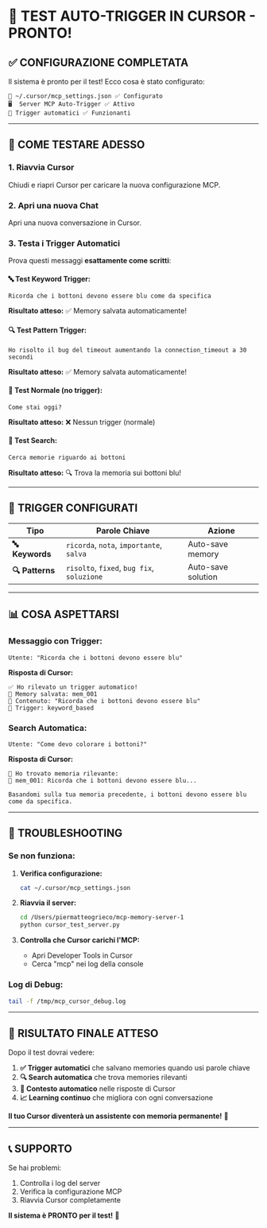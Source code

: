 # 🎯 TEST AUTO-TRIGGER IN CURSOR - PRONTO!

## ✅ **CONFIGURAZIONE COMPLETATA**

Il sistema è pronto per il test! Ecco cosa è stato configurato:

```
📁 ~/.cursor/mcp_settings.json ✅ Configurato
🖥️  Server MCP Auto-Trigger ✅ Attivo  
🔄 Trigger automatici ✅ Funzionanti
```

---

## 🚀 **COME TESTARE ADESSO**

### **1. Riavvia Cursor**
Chiudi e riapri Cursor per caricare la nuova configurazione MCP.

### **2. Apri una nuova Chat**
Apri una nuova conversazione in Cursor.

### **3. Testa i Trigger Automatici**

Prova questi messaggi **esattamente come scritti**:

#### **🔤 Test Keyword Trigger:**
```
Ricorda che i bottoni devono essere blu come da specifica
```
**Risultato atteso:** ✅ Memory salvata automaticamente!

#### **🔍 Test Pattern Trigger:**
```
Ho risolto il bug del timeout aumentando la connection_timeout a 30 secondi
```
**Risultato atteso:** ✅ Memory salvata automaticamente!

#### **📝 Test Normale (no trigger):**
```
Come stai oggi?
```
**Risultato atteso:** ❌ Nessun trigger (normale)

#### **🎯 Test Search:**
```
Cerca memorie riguardo ai bottoni
```
**Risultato atteso:** 🔍 Trova la memoria sui bottoni blu!

---

## 🧠 **TRIGGER CONFIGURATI**

| **Tipo** | **Parole Chiave** | **Azione** |
|----------|-------------------|------------|
| **🔤 Keywords** | `ricorda`, `nota`, `importante`, `salva` | Auto-save memory |
| **🔍 Patterns** | `risolto`, `fixed`, `bug fix`, `soluzione` | Auto-save solution |

---

## 📊 **COSA ASPETTARSI**

### **Messaggio con Trigger:**
```
Utente: "Ricorda che i bottoni devono essere blu"
```
**Risposta di Cursor:**
```
✅ Ho rilevato un trigger automatico!
💾 Memory salvata: mem_001
📝 Contenuto: "Ricorda che i bottoni devono essere blu"
🎯 Trigger: keyword_based
```

### **Search Automatica:**
```
Utente: "Come devo colorare i bottoni?"
```
**Risposta di Cursor:**
```
💭 Ho trovato memoria rilevante:
📝 mem_001: Ricorda che i bottoni devono essere blu...

Basandomi sulla tua memoria precedente, i bottoni devono essere blu come da specifica.
```

---

## 🔧 **TROUBLESHOOTING**

### **Se non funziona:**

1. **Verifica configurazione:**
   ```bash
   cat ~/.cursor/mcp_settings.json
   ```

2. **Riavvia il server:**
   ```bash
   cd /Users/piermatteogrieco/mcp-memory-server-1
   python cursor_test_server.py
   ```

3. **Controlla che Cursor carichi l'MCP:**
   - Apri Developer Tools in Cursor
   - Cerca "mcp" nei log della console

### **Log di Debug:**
```bash
tail -f /tmp/mcp_cursor_debug.log
```

---

## 🎉 **RISULTATO FINALE ATTESO**

Dopo il test dovrai vedere:

1. **✅ Trigger automatici** che salvano memories quando usi parole chiave
2. **🔍 Search automatica** che trova memories rilevanti  
3. **💭 Contesto automatico** nelle risposte di Cursor
4. **📈 Learning continuo** che migliora con ogni conversazione

**Il tuo Cursor diventerà un assistente con memoria permanente!** 🧠

---

## 📞 **SUPPORTO**

Se hai problemi:
1. Controlla i log del server
2. Verifica la configurazione MCP
3. Riavvia Cursor completamente

**Il sistema è PRONTO per il test!** 🚀
